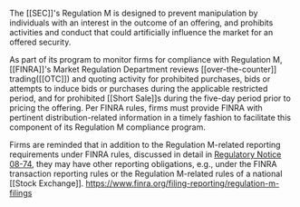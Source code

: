 The [[SEC]]'s Regulation M is designed to prevent manipulation by individuals with an interest in the outcome of an offering, and prohibits activities and conduct that could artificially influence the market for an offered security.

As part of its program to monitor firms for compliance with Regulation M, [[FINRA]]'s Market Regulation Department reviews [[over-the-counter]] trading([[OTC]]) and quoting activity for prohibited purchases, bids or attempts to induce bids or purchases during the applicable restricted period, and for prohibited [[Short Sale]]s during the five-day period prior to pricing the offering. Per FINRA rules, firms must provide FINRA with pertinent distribution-related information in a timely fashion to facilitate this component of its Regulation M compliance program.

Firms are reminded that in addition to the Regulation M-related reporting requirements under FINRA rules, discussed in detail in [Regulatory Notice 08-74](https://www.finra.org/node/7419), they may have other reporting obligations, e.g., under the FINRA transaction reporting rules or the Regulation M-related rules of a national [[Stock Exchange]].
https://www.finra.org/filing-reporting/regulation-m-filings